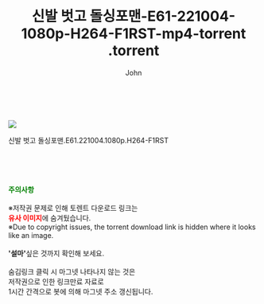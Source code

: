 ﻿---
layout: post
title:  "                   신발 벗고 돌싱포맨-E61-221004-1080p-H264-F1RST-mp4-torrent                .torrent"
author: John
categories: [ 영화 ]
tags: [  ]
image: https://torrentrj57.com/uploadfile/full/6dc0ce3d2b265c764e68d8320f843819d11194b2.jpg 
description: "                   신발 벗고 돌싱포맨-E61-221004-1080p-H264-F1RST-mp4-torrent                 torrent 정보 공유"
toc: true
toc_sticky: true
---

<br>
<p><img src="https://torrentrj57.com/uploadfile/full/6dc0ce3d2b265c764e68d8320f843819d11194b2.jpg"/></p>
 신발 벗고 돌싱포맨.E61.221004.1080p.H264-F1RST  
    
<br><br><br>
<p data-ke-size="size16"><b><span style="color: green;">주의사항</span></b><br /><br />※저작권 문제로 인해 토렌트 다운로드 링크는<br /><b><span style="color: red;">유사 이미지</span></b>에 숨겨뒀습니다.<br />※Due to copyright issues, the torrent download link is hidden where it looks like an image.<br /><br /><b>'설마'</b>싶은 것까지 확인해 보세요.<br /><br />숨김링크 클릭 시 마그넷 나타나지 않는 것은<br />저작권으로 인한 링크만료 자료로<br />1시간 간격으로 봇에 의해 마그넷 주소 갱신됩니다.</p>

